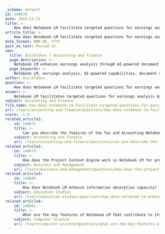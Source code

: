 ```yaml
---
_schema: default
id: 140678
date: 2024-12-21
title: >-
    How does Notebook LM facilitate targeted questions for earnings analysis?
article_title: >-
    How does Notebook LM facilitate targeted questions for earnings analysis?
date_format: MMM DD, YYYY
post_on_text: Posted on
seo:
  title: QuickTakes | Accounting and Finance
  page_description: >-
    Notebook LM enhances earnings analysis through AI-powered document processing, enabling targeted questions and personalized insights, making financial data analysis more efficient and engaging.
  page_keywords: >-
    Notebook LM, earnings analysis, AI-powered capabilities, document analysis, financial statements, targeted questions, interactive Q&A, revenue trends, performance metrics, audio summaries, personalized content, efficient analysis, synthesized information
author: QuickTakes
question: >-
    How does Notebook LM facilitate targeted questions for earnings analysis?
answer: >-
    Notebook LM facilitates targeted questions for earnings analysis by leveraging its AI-powered capabilities to analyze and synthesize information from uploaded documents. This tool allows users to upload specific earnings reports, financial statements, and related documents, which it then processes to generate concise summaries and insights. \n\nThe platform's interactive Q&A feature enables users to pose targeted questions about the data contained within these documents. For instance, users can ask about trends in revenue, comparisons between quarters, or specific performance metrics, and Notebook LM will provide answers based on the content of the uploaded materials. This targeted approach ensures that the responses are directly relevant to the user's specific inquiries, enhancing the efficiency of the analysis process.\n\nAdditionally, Notebook LM's ability to create audio summaries and podcasts of the analyzed content allows users to engage with the information in a more dynamic way, making it easier to digest complex financial data. By focusing on the user's own documents rather than relying on pre-trained datasets, Notebook LM ensures that the insights generated are tailored to the specific context of the earnings analysis, thereby improving the overall effectiveness of the tool in this domain. \n\nIn summary, Notebook LM's features such as document analysis, interactive Q&A, and personalized content generation make it a powerful resource for conducting targeted earnings analysis.
subject: Accounting and Finance
file_name: how-does-notebook-lm-facilitate-targeted-questions-for-earnings-analysis.md
url: /learn/accounting-and-finance/questions/how-does-notebook-lm-facilitate-targeted-questions-for-earnings-analysis
score: -1.0
related_article1:
    id: 140672
    title: >-
        Can you describe the features of the Tax and Accounting Notebook in Notebook LM?
    subject: Accounting and Finance
    url: /learn/accounting-and-finance/questions/can-you-describe-the-features-of-the-tax-and-accounting-notebook-in-notebook-lm
related_article2:
    id: 140674
    title: >-
        How does the Project Context Engine work in Notebook LM for project management applications?
    subject: Business and Management
    url: /learn/business-and-management/questions/how-does-the-project-context-engine-work-in-notebook-lm-for-project-management-applications
related_article3:
    id: 140684
    title: >-
        How does Notebook LM enhance information absorption capacity?
    subject: Education Studies
    url: /learn/education-studies/questions/how-does-notebook-lm-enhance-information-absorption-capacity
related_article4:
    id: 140661
    title: >-
        What are the key features of Notebook LM that contribute to its low tolerance for hallucination?
    subject: Computer Science
    url: /learn/computer-science/questions/what-are-the-key-features-of-notebook-lm-that-contribute-to-its-low-tolerance-for-hallucination
---
```


&nbsp;